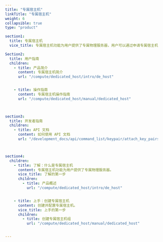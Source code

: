 ```yaml
---
title: "专属宿主机"
linkTitle: "专属宿主机"
weight: 6
collapsible: true
type: "product"

section1:
  title: 专属宿主机
  vice_title: 专属宿主机功能为用户提供了专属物理服务器，用户可以通过申请专属宿主机的方式来独占物理服务器资源，从而将实例定向部署到宿主机上。 专属宿主机通过专属宿主机组的方式来进行申请和管理。

Section2:
  title: 用户指南
  children:
    - title: 产品简介
      content: 专属宿主机简介
      url: "/compute/dedicated_host/intro/de_host"


    - title: 操作指南
      content: 专属宿主机操作指南
      url: "/compute/dedicated_host/manual/dedicated_host"

    

section3:
  title: 开发者指南
  children:
    - title: API 文档
      content: 如何使用 API 文档
      url: "/development_docs/api/command_list/keypair/attach_key_pairs"



section4:
  children:
    - title: 了解：什么是专属宿主机
      content: 专属宿主机功能为用户提供了专属物理服务器。
      vice_title: 了解的第一步
      children:
        - title: 产品概述
          url: "/compute/dedicated_host/intro/de_host"


    - title: 上手：创建专属宿主机
      content: 创建并配置专属宿主机。
      vice_title: 上手的第一步
      children: 
        - title: 创建专属宿主机组
          url: "/compute/dedicated_host/manual/dedicated_host"


---
```


<!-- type: "product" 这个参数表明这是一个产品index页面 -->
<!-- section1 为产品index页面 主标题 副标题 video  video_img为视频图片  -->
<!-- section2 为产品index页面 第一个大块的用户文档配置  -->
<!-- section3 为产品index页面 第二个大块的开发者文档配置  -->
<!-- section4 为产品index页面 第三个大块的学习路径配置  -->